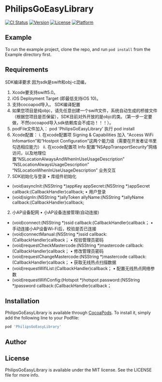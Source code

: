 # PhilipsGoEasyLibrary

[![CI Status](https://img.shields.io/travis/519955268@qq.com/PhilipsGoEasyLibrary.svg?style=flat)](https://travis-ci.org/519955268@qq.com/PhilipsGoEasyLibrary)
[![Version](https://img.shields.io/cocoapods/v/PhilipsGoEasyLibrary.svg?style=flat)](https://cocoapods.org/pods/PhilipsGoEasyLibrary)
[![License](https://img.shields.io/cocoapods/l/PhilipsGoEasyLibrary.svg?style=flat)](https://cocoapods.org/pods/PhilipsGoEasyLibrary)
[![Platform](https://img.shields.io/cocoapods/p/PhilipsGoEasyLibrary.svg?style=flat)](https://cocoapods.org/pods/PhilipsGoEasyLibrary)

## Example

To run the example project, clone the repo, and run `pod install` from the Example directory first.

## Requirements
SDK编译要求
  因为sdk是swift和obj-c混编，
1. Xcode要支持swift5.0。
2. iOS Deployment Target (即最低支持iOS 10)。
3. 支持cocoapod导入。
SDK编译配置
1. 如果您项目是纯objc，请先任意创建一个swift文件，系统自动生成的桥接文件（根据您项目是否保留），SDK目前对外开放的是objc的类。（第一步一定要做，不然cocoapod导入sdk依赖库会不成功！！！）。
2. podFile文件加入：
         pod 'PhilipsGoEasyLibrary'
    执行 pod install
3. Xcode配置：
      i. 在xcode配置项 Signing & Capabilities 加入 “Access WiFi Infomartion”和“Hostpot Configuration”这两个能力级（需要在开发者证书里勾选相应能力）
      ii. 在xcode配置项 Info 配置“NSAppTransportSecurity”网络访问，以及地理位置“NSLocationAlwaysAndWhenInUseUsageDescription”
“NSLocationAlwaysUsageDescription”
“NSLocationWhenInUseUsageDescription”
业务交互
1. SDK初始化与登录
• 库组件初始化
+ (void)asyncInit:(NSString *)appKey
        appSecret:(NSString *)appSecret
         callback:(CallbackHandler)callback;
• 用户登录
+ (void)signIn:(NSString *)allyToken
      allyName:(NSString *)allyName
      callback:(CallbackHandler)callback;
2. 小AP设备配网
• 小AP设备连接管理(自动连接)
- (void)connect:(NSString *)ssid
       callback:(CallbackHandler)callback；
• 手动连接小AP设备Wi-Fi后，校验是否已连接
- (void)connectManual:(NSString *)ssid
             callback:(CallbackHandler)callback；
• 校验管理员密码
- (void)requestCheckMastercode:(NSString *)mastercode
                      callback:(CallbackHandler)callback；
• 修改管理员密码
- (void)requestChangeMastercode:(NSString *)mastercode
                       callback:(CallbackHandler)callback；
• 获取无线热点扫描数据
- (void)requestWifiList:(CallbackHandler)callback；
• 配置无线热点网络参数
- (void)requestWifiConfig:(Hotspot *)hotspot
                 password:(NSString *)password
                 callback:(CallbackHandler)callback；

## Installation

PhilipsGoEasyLibrary is available through [CocoaPods](https://cocoapods.org). To install
it, simply add the following line to your Podfile:

```ruby
pod 'PhilipsGoEasyLibrary'
```

## Author



## License

PhilipsGoEasyLibrary is available under the MIT license. See the LICENSE file for more info.
